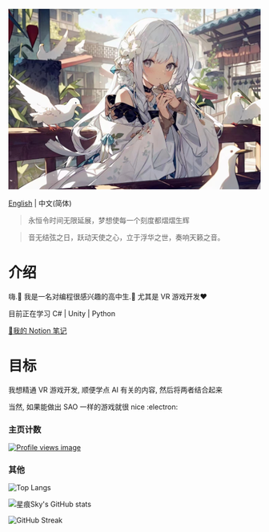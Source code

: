 ![](cover.jpg)

[English](https://github.com/StarrySky-skyler/StarrySky-skyler/README.md) | 中文(简体)

> 永恒令时间无限延展，梦想使每一个刻度都熠熠生辉

> 音无结弦之日，跃动天使之心，立于浮华之世，奏响天籁之音。

# 介绍

嗨.🌸 我是一名对编程很感兴趣的高中生.📘 尤其是 VR 游戏开发❤️

目前正在学习 C# | Unity | Python

[📖我的 Notion 笔记](https://starrytracesky.notion.site/7e3caef527f142f0bf15b2d933563425?pvs=4 "Notion notes")

# 目标

我想精通 VR 游戏开发, 顺便学点 AI 有关的内容, 然后将两者结合起来

当然, 如果能做出 SAO 一样的游戏就很 nice :electron:

### 主页计数

[![Profile views image](https://starry-trace-sky-moe-counter.vercel.app/get/@starry-trace-sky-profile?theme=rule34)](https://github.com/StarrySky-skyler)

### 其他

![Top Langs](https://starry-trace-sky-readme-stats.vercel.app/api/top-langs/?username=StarrySky-skyler&layout=donut&langs_count=5)

![星痕Sky's GitHub stats](https://starry-trace-sky-readme-stats.vercel.app/api?username=StarrySky-skyler&count_private=true&show_icons=true&theme=tokyonight)

![GitHub Streak](http://github-readme-streak-stats.herokuapp.com?user=StarrySky-skyler&theme=tokyonight)
